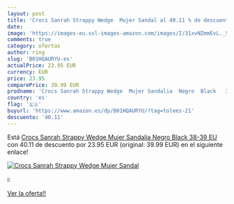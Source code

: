 ```yaml
---
layout: post
title: 'Crocs Sanrah Strappy Wedge  Mujer Sandal al 40.11 % de descuento'
date: 
image: 'https://images-eu.ssl-images-amazon.com/images/I/31xvNZmmEvL._SL200_.jpg'
comments: true
category: ofertas
author: ring
slug: 'B01HQAURYU-es'
actualPrice: 23.95 EUR
currency: EUR
price: 23.95
comparePrice: 39.99 EUR
prodname: 'Crocs Sanrah Strappy Wedge  Mujer Sandalia  Negro  Black   38-39 EU'
country: 'es'
flag: '🇪🇸'
buyurl: 'https://www.amazon.es/dp/B01HQAURYU/?tag=tolees-21'
descuento: '40.11'
---
```


Está [Crocs Sanrah Strappy Wedge  Mujer Sandalia  Negro  Black   38-39 EU](https://www.amazon.es/dp/B01HQAURYU/?tag=tolees-21) con 40.11 de descuento por 23.95 EUR (original: 39.99 EUR) en el siguiente enlace!

[![Crocs Sanrah Strappy Wedge  Mujer Sandal](https://images-eu.ssl-images-amazon.com/images/I/31xvNZmmEvL._SL200_.jpg)](https://www.amazon.es/dp/B01HQAURYU/?tag=tolees-21)

ℹ️:


[Ver la oferta!!](https://www.amazon.es/dp/B01HQAURYU/?tag=tolees-21)
